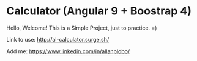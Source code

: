 # Calculator (Angular 9 + Boostrap 4)
Hello, Welcome! This is a Simple Project, just to practice. =)

Link to use: http://al-calculator.surge.sh/

Add me:
https://www.linkedin.com/in/allanplobo/
